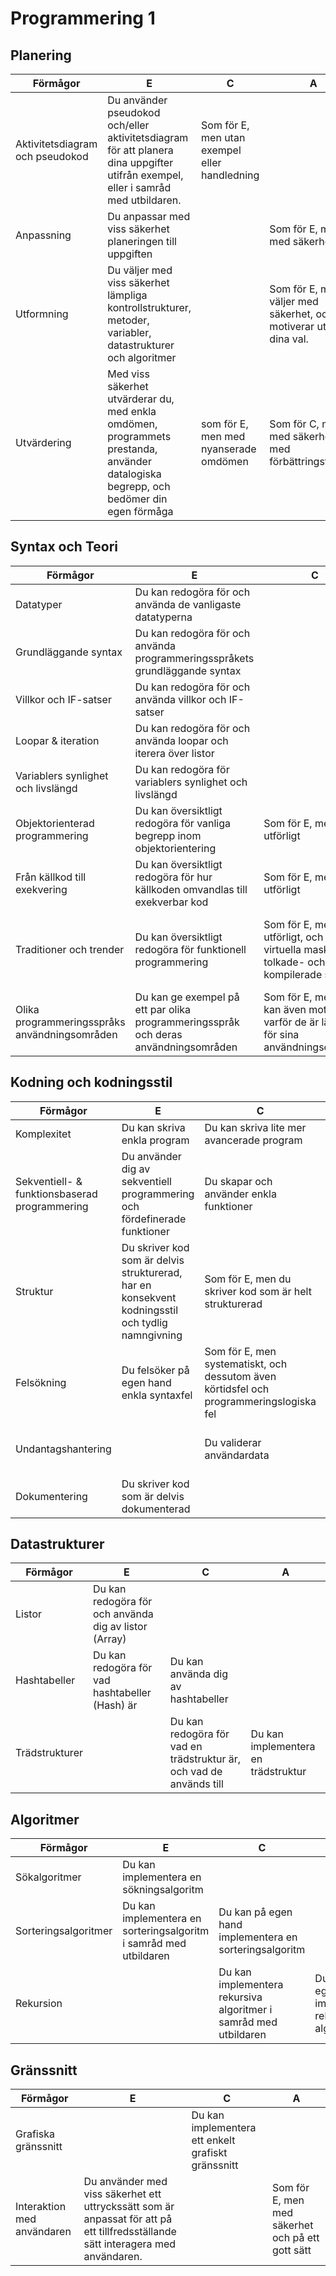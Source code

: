 # Programmering 1 #

## Planering ##

| Förmågor                         | E 																																   | C | A |
|----------------------------------|-----------------------------------------------------------------------------------------------------------------------------------|---|---|
| Aktivitetsdiagram och pseudokod  | Du använder pseudokod och/eller aktivitetsdiagram för att planera dina uppgifter utifrån exempel, eller i samråd med utbildaren.  | Som för E, men utan exempel eller handledning |   |
| Anpassning					   | Du anpassar med viss säkerhet planeringen till uppgiften 																		   |   | Som för E, men med säkerhet
| Utformning                       | Du väljer med viss säkerhet lämpliga kontrollstrukturer, metoder, variabler, datastrukturer och algoritmer | | Som för E, men du väljer med säkerhet, och motiverar utförligt dina val.|
| Utvärdering | Med viss säkerhet utvärderar du, med enkla omdömen, programmets prestanda, använder datalogiska begrepp, och bedömer din egen förmåga | som för E, men med nyanserade omdömen | Som för C, men med säkerhet, och med förbättringsförslag

## Syntax och Teori ##
| Förmågor                                       | E 																			| C | A |
|------------------------------------------------|------------------------------------------------------------------------------|---|---|
| Datatyper					                     | Du kan redogöra för och använda de vanligaste datatyperna                    |   |   |
| Grundläggande syntax		                     | Du kan redogöra för och använda programmeringsspråkets grundläggande syntax  |   |   |
| Villkor och IF-satser		                     | Du kan redogöra för och använda villkor och IF-satser                        |   |   |
| Loopar & iteration                             | Du kan redogöra för och använda loopar och iterera över listor               |   |   |
| Variablers synlighet och livslängd             | Du kan redogöra för variablers synlighet och livslängd                       |   |   |
| Objektorienterad programmering                 | Du kan översiktligt redogöra för vanliga begrepp inom objektorientering      | Som för E, men utförligt |   |
| Från källkod till exekvering                   | Du kan översiktligt redogöra för hur källkoden omvandlas till exekverbar kod | Som för E, men utförligt |   |
| Traditioner och trender                        | Du kan översiktligt redogöra för funktionell programmering | Som för E, men utförligt, och även virtuella maskiner, tolkade- och kompilerade språk | Som för C, men även dynamiskt- och statiskt typade språk |
| Olika programmeringsspråks användningsområden  | Du kan ge exempel på ett par olika programmeringsspråk och deras användningsområden  | Som för E, men du kan även motivera varför de är lämpade för sina användningsområden |   |

## Kodning och kodningsstil ##

| Förmågor                                      | E                                                                         | C                                               | A                                              |
|-----------------------------------------------|---------------------------------------------------------------------------|-------------------------------------------------|------------------------------------------------|
| Komplexitet									| Du kan skriva enkla program                                               | Du kan skriva lite mer avancerade program       | Du kan skriva komplexa program
| Sekventiell- & funktionsbaserad programmering | Du använder dig av sekventiell programmering och fördefinerade funktioner | Du skapar och använder enkla funktioner         | Du skapar mer komplexa funktioner              |
| Struktur		 				                | Du skriver kod som är delvis strukturerad, har en konsekvent kodningsstil och tydlig namngivning | Som för E, men du skriver kod som är helt strukturerad |   			   |
| Felsökning                                    | Du felsöker på egen hand enkla syntaxfel | Som för E, men systematiskt, och dessutom även körtidsfel och programmeringslogiska fel | Som för C, men med effektivitet   	   |
| Undantagshantering                            |     																		| Du validerar användardata						  | Som för C, men du skriver även kod som använder undantagshantering |
| Dokumentering 								| Du skriver kod som är delvis dokumenterad									|  												  | Du skriver kod som är utförligt dokumenterad    |


## Datastrukturer ##

| Förmågor        | E 														   | C 																     | A 									 |
|-----------------|------------------------------------------------------------|---------------------------------------------------------------------|---------------------------------------|
| Listor          | Du kan redogöra för och använda dig av listor (Array)      |   																     |   									 |
| Hashtabeller    | Du kan redogöra för vad hashtabeller (Hash) är             | Du kan använda dig av hashtabeller 							     |   									 |
| Trädstrukturer  |   														   | Du kan redogöra för vad en trädstruktur är, och vad de används till | Du kan implementera en trädstruktur   |


## Algoritmer ##

| Förmågor               | E                                                                    | C 															   | A 														|
|------------------------|----------------------------------------------------------------------|------------------------------------------------------------------|--------------------------------------------------------|
| Sökalgoritmer          | Du kan implementera en sökningsalgoritm                              |   															   |   														|
| Sorteringsalgoritmer   | Du kan implementera en sorteringsalgoritm i samråd med utbildaren  	| Du kan på egen hand implementera en sorteringsalgoritm  		   |   														|
| Rekursion              |   																	| Du kan implementera rekursiva algoritmer i samråd med utbildaren | Du kan på egen hand implementera rekursiva algoritmer  |

## Gränssnitt ##
| Förmågor                     | E 																																   | C 							 | A |
|------------------------------|-----------------------------------------------------------------------------------------------------------------------------------|-----------------------------|--------------------------|
| Grafiska gränssnitt          |   																																   | Du kan implementera ett enkelt grafiskt gränssnitt |  	|
| Interaktion med användaren   | Du använder med viss säkerhet ett uttryckssätt som är anpassat för att på ett tillfredsställande sätt interagera med användaren.  |   |  Som för E, men med säkerhet och på ett gott sätt  |
